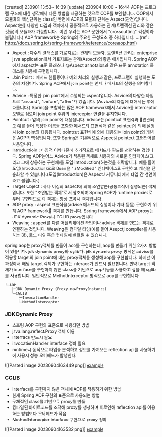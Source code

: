 [created] 230901 13:53~ 16:39
[update] 230904 10:00 ~ 16:44
AOP는 프로그램 구조에 대한 생각에서 다른 방법을 제공하는 것으로 OOP를 보완합니다. OOP에서 모듈화의 핵심단위는 class인 반면에 AOP의 모듈화 단위는 Aspect(관점)입니다. Aspect는 다양한 타입과 객체에서 공통적으로 사용하는 관계(트랜잭션 관리와 같은 것들)의 모듈화가 가능합니다. (이런 우려는 AOP 문헌에서 "crosscutting" 걱정이라 불립니다.)
AOP framework는 Spring의 주요한 구성요소 중 하나입니다. ...(ref : https://docs.spring.io/spring-framework/reference/core/aop.html)

- Aspect : 다수의 클래스를 가로지르는 관계의 모듈화. 트랜잭션 관리는 enterprise java application에서 가로지르는 관계(Aspect)의 좋은 에시입니다. Spring AOP에서 aspect는 표준 클래스나 @Aspect annotaion과 같은 표준 annotation 클래스를 사용해 구현됩니다.
- Join Point : 메서드 핸들링이나 예외 처리의 실행과 같은, 프로그램이 실행하는 도중의 지점이다. Spring AOP에서 join point는 언제나 메서드의 실행을 의미합니다.
- Advice : 특정한 join point에서 수행되는 aspect입니다. Advice의 다양한 타입으로 "around", "before", "after"가 있습니다. (Advice의 타입에 대해서는 후에 다룹니다.) Spring을 포함하는 많은 AOP framework에서 Advice를 interceptor 모델로 삼으며 join point 주위의 interceptor 연결을 유지합니다.
- Pointcut : 앞의 join point에 대응됩니다. Advice는 pointcut 표현식과 연관되고 예를 들어 특정한 이름을 포함한 메서드의 표현식과 같은 pointcut에 의해 실행 시 join point와 대응됩니다. pointcut 표현식에 의해 대응되는 join point의 개념은 AOP의 핵심입니다. 또한 Spring은 기본적으로 AspectJ pointcut 표현언어를 사용합니다.
- Introductioin : 타입적 이익때문에 추가적으로 메서드나 필드를 선언하는 것입니다. Spring AOP는어느 Advice가 적용된 객체로 사용자의 새로운 인터페이스(그리고 그에 상응하는 구현체)를 도입(Introduction)하는것을 허락합니다. 예를 들어 도입(Introduction)으로 Bean을 "IsModified" 인터페이스로 구현하고 캐싱을 단순화할 수 있습니다.(도입(Introduction)은 AspectJ 커뮤니티에서 타입 간 선언이라고 불립니다.)
- Target Object : 하나 이상의 aspect에 의해 조언받는(공통로직이 실행되는) 객체입니다. 또한 "조언받는 객체"로서 참조되며 Spring AOP가 runtime proxies로 부터 구현되므로 이 객체는 항상 프록시 객체입니다.
- AOP proxy : aspect 표현식을(advise 메서드의 실행이나 기타 등등) 구현하기 위해 AOP framework 객체를 만듭니다. Spring framework에서 AOP proxy는 JDK dynamic Proxy나 CGLIB proxy입니다.
- Weaving : aspect를 다른 어플리케이션 타입이나 advise 객체를 만드는 객체로 연결하는 것입니다. Weaving은 컴파일 타임(예를 들어 Asepctj compiler를 사용하는 것), 로드 타임 혹은 런타임에 완료될 수 있습니다. 

spring aop는 proxy객체를 만들어 aop를 구현하는데, aop를 만들기 위한 2가지 방법이 있습니다. jdk dynamic proxy와 cglib다. jdk dynamic proxy 방식은 advice를 적용할 target의 join point에 대한 proxy객체를 생성해 aop를 구현합니다. 하지만 이 과정에서 해당 target 객체가 구현하는 interace가 반드시 필요합니다. 만약 target 객체가 interface를 구현하지 않은 class를 기반으로 aop기능을 사용하고 싶을 때 cglib를 사용합니다. 일반적으로 MethotInterceptor 방식으로 aop를 구현합니다


```
└─AOP
   ├─JDK Dynamic Proxy (Proxy.newProxyInstance)
   └─CGLIB
      ├─InvocationHandler
      └─MethodInterceptor
```


### JDK Dynamic Proxy
- 스프링 AOP 구현의 표준으로 사용되던 방법
- java.lang.reflect.Proxy 객체 이용
- interface 반드시 필요
- invocationHandler interface 정의 필요
- runtime시 동적으로 타입을 분석하고 정보를 가져오는 reflection api를 사용하기에 사용시 성능 오버헤드가 발생한다.

![[Pasted image 20230904163449.png]]
[example](./JDK_Dynamic_Proxy.md)

### CGLIB
- interface를 구현하지 않은 객체에 AOP를 적용하기 위한 방법
- 현재 Spring AOP 구현의 표준으로 사용되는 방법
- 구체적인 class를 기반으로 proxy를 만듦
- 컴파일된 바이트코드를 조작해 proxy를 생성하며 이로인해 reflection api를 이용하는 방법보다 오버헤드가 적음
- MethodInterceptor interface 구현으로 proxy 정의

![[Pasted image 20230904163532.png]]
[example](CGLIB.md)
